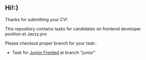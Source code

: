## Hi!:)

Thanks for submitting your CV!

This repository contains tasks for candidates on frontend developer position at Jazzy.pro

Please checkout proper branch for your task:.

* Task for [Junior Fronted](https://git.jazzy.pro/jazzy-hr/jazzy-hr-frontend/tree/junior) at branch "junior"
